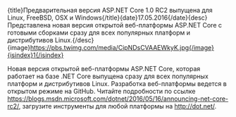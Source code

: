 {title}Предварительная версия ASP.NET Core 1.0 RC2 выпущена для Linux, FreeBSD, OSX и Windows{/title}{date}17.05.2016{/date}{desc}Представлена новая версия открытой веб-платформы ASP.NET Core с готовыми сборками сразу для всех популярных платформ и дистрибутивов Linux.{/desc}{image}https://pbs.twimg.com/media/CipNDsCVAAEWkyK.jpg{/image}{isindex}1{/isindex}

Новая версия открытой веб-платформы ASP.NET Core, которая работает на базе .NET Core выпущена сразу для всех популярных платформ и дистрибутивов Linux. Разработка веб-платформы ведется в открытом режиме на GitHub.  Читайте подробности по ссылке https://blogs.msdn.microsoft.com/dotnet/2016/05/16/announcing-net-core-rc2/, загрузите инструменты для любой платформы на http://dot.net/.
